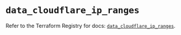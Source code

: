 # `data_cloudflare_ip_ranges`

Refer to the Terraform Registry for docs: [`data_cloudflare_ip_ranges`](https://registry.terraform.io/providers/cloudflare/cloudflare/5.2.0/docs/data-sources/ip_ranges).
